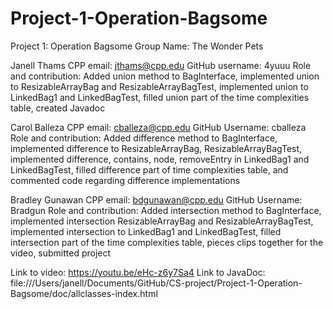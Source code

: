 # Project-1-Operation-Bagsome
Project 1: Operation Bagsome
Group Name: The Wonder Pets

Janell Thams
CPP email: jthams@cpp.edu
GitHub username: 4yuuu
Role and contribution: Added union method to BagInterface, implemented union to ResizableArrayBag and ResizableArrayBagTest, implemented union to LinkedBag1 and LinkedBagTest, filled union part of the time complexities table, created Javadoc

Carol Balleza
CPP email: cballeza@cpp.edu
GitHub Username: cballeza
Role and contribution: Added difference method to BagInterface, implemented difference to ResizableArrayBag, ResizableArrayBagTest, implemented difference, contains, node, removeEntry in LinkedBag1 and LinkedBagTest, filled difference part of time complexities table, and commented code regarding difference implementations

Bradley Gunawan
CPP email: bdgunawan@cpp.edu 
GitHub Username: Bradgun 
Role and contribution: Added intersection method to BagInterface, implemented intersection ResizableArrayBag and ResizableArrayBagTest, implemented intersection to LinkedBag1 and LinkedBagTest, filled intersection part of the time complexities table, pieces clips together for the video, submitted project

Link to video: https://youtu.be/eHc-z6y7Sa4
Link to JavaDoc: file:///Users/janell/Documents/GitHub/CS-project/Project-1-Operation-Bagsome/doc/allclasses-index.html
